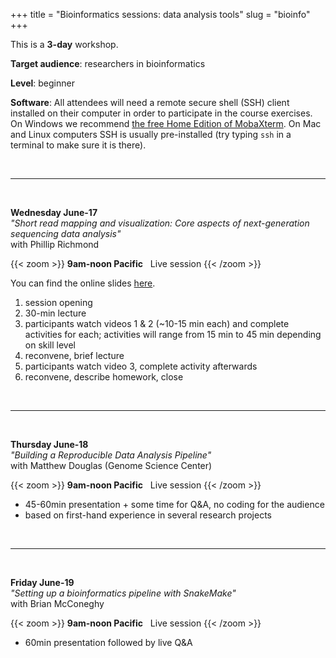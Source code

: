 +++
title = "Bioinformatics sessions: data analysis tools"
slug = "bioinfo"
+++

This is a **3-day** workshop.

**Target audience**: researchers in bioinformatics

**Level**: beginner

**Software**: All attendees will need a remote secure shell (SSH) client installed on their computer in
order to participate in the course exercises. On Windows we recommend
[the free Home Edition of MobaXterm](https://mobaxterm.mobatek.net/download.html). On Mac and Linux
computers SSH is usually pre-installed (try typing `ssh` in a terminal to make sure it is there).

<!-- **Prerequisites**:  -->

&nbsp;<br>

---

&nbsp;<br>

**Wednesday June-17**  
*"Short read mapping and visualization: Core aspects of next-generation sequencing data analysis"*  
with Phillip Richmond

{{< zoom >}}
<b>9am-noon Pacific</b> &nbsp; Live session
{{< /zoom >}}

You can find the online slides [here](https://docs.google.com/presentation/d/17JLujUNtsvSIzN0XZAM8OMT0tnrmoZvotF3eCydrN-c).


1. session opening
1. 30-min lecture
1. participants watch videos 1 & 2 (~10-15 min each) and complete activities for each;
  activities will range from 15 min to 45 min depending on skill level
1. reconvene, brief lecture
1. participants watch video 3, complete activity afterwards
1. reconvene, describe homework, close

<!-- Video 1 - Mapping short reads against the reference genome (Fastq —> SAM) -->
<!-- Video 2 - Converting mapped reads from SAM —> BAM and indexing -->
<!-- Video 3 - Visualizing mapped reads in IGV and taking snapshots -->


&nbsp;<br>

---

&nbsp;<br>

**Thursday June-18**  
*"Building a Reproducible Data Analysis Pipeline"*  
with Matthew Douglas (Genome Science Center)

{{< zoom >}}
<b>9am-noon Pacific</b> &nbsp; Live session
{{< /zoom >}}

- 45-60min presentation + some time for Q&A, no coding for the audience
- based on first-hand experience in several research projects

&nbsp;<br>

---

&nbsp;<br>

**Friday June-19**  
*"Setting up a bioinformatics pipeline with SnakeMake"*  
with Brian McConeghy

{{< zoom >}}
<b>9am-noon Pacific</b> &nbsp; Live session
{{< /zoom >}}

- 60min presentation followed by live Q&A
